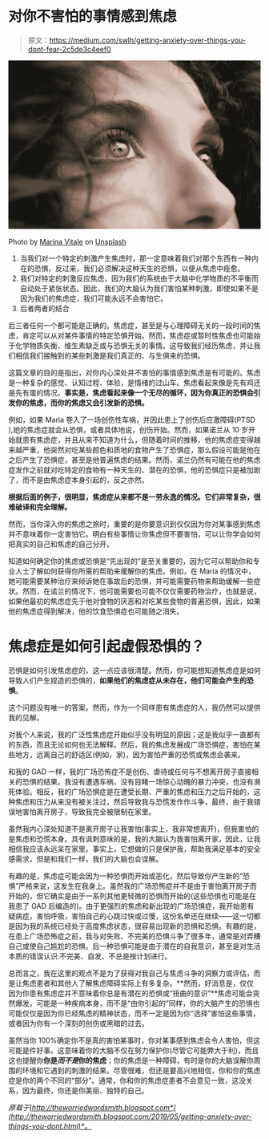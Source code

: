 # 对你不害怕的事情感到焦虑

> 原文：<https://medium.com/swlh/getting-anxiety-over-things-you-dont-fear-2c5de3c4eef0>

![](img/81794a2bc4889d97f5288eaf5a861e10.png)

Photo by [Marina Vitale](https://unsplash.com/@marina_mv88?utm_source=medium&utm_medium=referral) on [Unsplash](https://unsplash.com?utm_source=medium&utm_medium=referral)

1.  当我们对一个特定的刺激产生焦虑时，那一定意味着我们对那个东西有一种内在的恐惧，反过来，我们必须解决这种天生的恐惧，以便从焦虑中痊愈。
2.  我们对特定的刺激反应焦虑，因为我们的系统由于大脑中化学物质的不平衡而自动处于紧张状态。因此，我们的大脑认为我们害怕某种刺激，即使如果不是因为我们的焦虑症，我们可能永远不会害怕它。
3.  后者两者的结合

后三者任何一个都可能是正确的。焦虑症，甚至是与心理障碍无关的一段时间的焦虑，肯定可以从对某件事情的特定恐惧开始。然而，焦虑症或暂时性焦虑也可能始于化学物质失衡、维生素缺乏或与恐惧无关的事情。这导致我们经历焦虑，并让我们相信我们接触到的某些刺激是我们真正的、与生俱来的恐惧。

这篇文章的目的是指出，对你内心深处并不害怕的事情感到焦虑是有可能的。焦虑是一种复杂的感觉、认知过程、体验，是情绪的过山车。焦虑看起来像是先有鸡还是先有蛋的情况。**事实是，焦虑看起来像一个无尽的循环，因为你真正的恐惧会引发你的焦虑，而你的焦虑又会引发新的恐惧。**

例如，如果 Maria 卷入了一场创伤性车祸，并因此患上了创伤后应激障碍(PTSD ),她的焦虑症就会从恐惧，或者具体地说，创伤开始。然而，如果诺兰从 10 岁开始就患有焦虑症，并且从来不知道为什么，但随着时间的推移，他的焦虑症变得越来越严重，他突然对吃某些颜色和质地的食物产生了恐惧症，那么假设可能是他在之后产生了恐惧症，甚至是他普遍焦虑的结果。然而，诺兰仍然有可能在他的焦虑症发作之前就对吃特定的食物有一种天生的、潜在的恐惧，他的恐惧症只是被加剧了，而不是由焦虑症本身引起的，反之亦然。

**根据后面的例子，很明显，焦虑症从来都不是一劳永逸的情况。它们非常复杂，很难破译和完全理解。**

然而，当你深入你的焦虑之旅时，重要的是你要意识到仅仅因为你对某事感到焦虑并不意味着你一定害怕它。明白有些事情让你焦虑但不要害怕，可以让你学会如何把真实的自己和焦虑的自己分开。

知道如何确定你的焦虑或恐惧是“先出现的”是至关重要的，因为它可以帮助你和专业人士了解如何获得你所需的帮助来缓解你的焦虑。例如，在 Maria 的情况中，她可能需要某种治疗来倾诉她在事故后的恐惧，并可能需要药物来帮助缓解一些症状。然而，在诺兰的情况下，他可能需要也可能不仅仅需要药物治疗，也就是说，如果他最初的焦虑症先于他对食物的厌恶和对吃某些食物的普遍恐惧，因此，如果他的焦虑症得到解决，他的饮食恐惧症也可能随之消失。

# 焦虑症是如何引起虚假恐惧的？

恐惧是如何引发焦虑症的，这一点应该很清楚。然而，你可能想知道焦虑症是如何导致人们产生捏造的恐惧的，**如果他们的焦虑症从未存在，他们可能会产生的恐惧**。

这个问题没有唯一的答案。然而，作为一个同样患有焦虑症的人，我仍然可以提供我的见解。

对我个人来说，我的广泛性焦虑症开始似乎没有明显的原因；这是我似乎一直都有的东西，而且无论如何也无法解释。然后，我的焦虑发展成广场恐惧症，害怕在某些地方，远离自己的舒适区(例如，家)，因为害怕严重的恐慌或焦虑会袭来。

和我的 GAD 一样，我的广场恐怖症不是创伤、虐待或任何与不想离开房子直接相关的恐惧的结果。我没有遭遇车祸，没有目睹一场惊心动魄的暴力冲突，也没有濒死体验。相反，我的广场恐惧症是在遭受长期、严重的焦虑和压力之后开始的，这种焦虑和压力从来没有被关注过，然后导致我与恐慌发作作斗争，最终，由于我错误地害怕离开房子，导致我完全被限制在家里。

虽然我内心深处知道不是离开房子让我害怕(事实上，我非常想离开)，但我害怕的是焦虑和恐慌本身。具有讽刺意味的是，我的大脑认为我害怕离开家，因此，让我相信我应该永远呆在家里。事实上，它想做的只是保护我，帮助我满足基本的安全感需求，但是和我们一样，我们的大脑也会误解。

有趣的是，焦虑症可能会因为一种恐惧而开始或恶化，然后导致你产生新的“恐惧”严格来说，这发生在我身上。虽然我的广场恐怖症并不是由于害怕离开房子而开始的，但它确实是由于一系列其他更轻微的恐惧而开始的(这些恐惧也可能是在我患了 GAD 后编造的)。由于更强烈的焦虑和新出现的广场恐惧症，我开始患有疑病症，害怕呼吸，害怕自己的心跳过快或过慢，这份名单还在继续——这一切都是因为我的系统已经处于高度焦虑状态，很容易出现新的恐惧和恐惧。有趣的是，在患上广场恐怖症之前，我与对失败、不完美的恐惧斗争了很多年，通常是对弄糟自己或使自己尴尬的恐惧。后一种恐惧可能是由于潜在的自我意识，甚至是对生活本质的错误认识:不完美、自发、不总是按计划进行。

总而言之，我在这里的观点不是为了获得对我自己与焦虑斗争的洞察力或评估，而是让焦虑患者和其他人了解焦虑障碍实际上有多复杂。**然而，好消息是，仅仅因为你患有焦虑症并不意味着你总是有潜在的恐惧或“扭曲的意识”**焦虑可能会突然爆发，可能是一种疾病本身，而不是“由你引起的”同样，你的大脑产生的恐惧也可能仅仅是因为你已经焦虑的精神状态，而不一定是因为你“选择”害怕这些事情，或者因为你有一个深刻的创伤或黑暗的过去。

虽然当你 100%确定你不是真的害怕某事时，你对某事感到焦虑会令人害怕，但这可能是件好事。这意味着你的大脑不仅在努力保护你(尽管它可能弊大于利)，而且这也提醒你**你是*而不是*你的焦虑**；你的焦虑是一种障碍，有时是你的大脑误解你周围的环境和它遇到的刺激的结果。尽管很难，但还是要高兴地相信，你和你的焦虑症是你的两个不同的“部分”。通常，你和你的焦虑症患者不会意见一致，这没关系，因为最终，你还是你美丽、独特的自己。

*原载于*[*http://theworriedwordsmith.blogspot.com*](http://theworriedwordsmith.blogspot.com/2019/05/getting-anxiety-over-things-you-dont.html)*。*